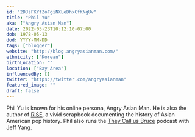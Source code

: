 ```yaml
---
id: "2DJsFKYtZoFgiNXLeDhxCfKNgUv"
title: "Phil Yu"
aka: ["Angry Asian Man"]
date: 2022-05-23T10:12:10-07:00
dob: 1978-05-13
dod: YYYY-MM-DD
tags: ["blogger"]
website: "http://blog.angryasianman.com/"
ethnicity: ["Korean"]
birthLocation: ""
location: ["Bay Area"]
influencedBy: []
twitter: "https://twitter.com/angryasianman"
featured_image: ""
draft: false
---
```


Phil Yu is known for his online persona, Angry Asian Man. He is also the author
of [RISE](https://www.harpercollins.com/pages/Rise), a vivid scrapbook
documenting the history of Asian American pop history. Phil also runs the
[They Call us Bruce](https://theycallusbruce.libsyn.com/) podcast with Jeff
Yang.
